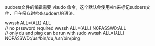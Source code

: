 sudoers文件的编辑需要 visudo 命令，这个默认会使用vim来标记sudoers文件，且在保存时检查sudoers的语法。

  wwssh    ALL=(ALL)    ALL  
  // no password required
  wwssh    ALL=(ALL)    NOPASSWD:ALL  
  // only du and ping can be run with sudo
  wwssh    ALL=(ALL)    NOPASSWD:/usr/bin/du,/usr/bin/ping
  
